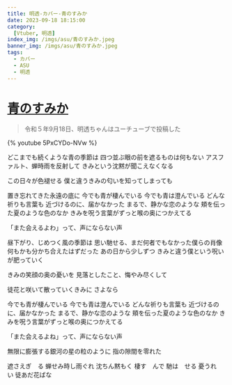```yaml
---
title: 明透-カバー-青のすみか
date: 2023-09-18 18:15:00
category:
  [Vtuber, 明透]
index_img: /imgs/asu/青のすみか.jpeg
banner_img: /imgs/asu/青のすみか.jpeg
tags:
  - カバー
  - ASU
  - 明透
---
```


<script src='/js/diy/resize-ifram.js'></script>

# [青のすみか](https://www.youtube.com/watch?v=zuoVd2QNxJo&t=0s)

> 令和５年9月18日、明透ちゃんはユーチューブで投稿した

{% youtube 5PxCYDo-NVw %}

どこまでも続くような青の季節は
四つ並ぶ眼の前を遮るものは何もない
アスファルト、蝉時雨を反射して
きみという沈黙が聞こえなくなる

この日々が色褪せる
僕と違うきみの匂いを知ってしまっても

置き忘れてきた永遠の底に
今でも青が棲んでいる
今でも青は澄んでいる
どんな祈りも言葉も
近づけるのに、届かなかった
まるで、静かな恋のような
頬を伝った夏のような色のなか
きみを呪う言葉がずっと喉の奥につかえてる

「また会えるよわ」って、声にならない声

昼下がり、じめつく風の季節は
思い馳せる、まだ何者でもなかった僕らの肖像
何もかも分かち合えたはずだった
あの日から少しずつ
きみと違う僕という呪いが肥っていく

きみの笑顔の奥の憂いを
見落としたこと、悔やみ尽くして

徒花と咲いて散っていくきみに
さよなら

今でも青が棲んでいる
今でも青は澄んでいる
どんな祈りも言葉も
近づけるのに、届かなかった
まるで、静かな恋のような
頬を伝った夏のような色のなか
きみを呪う言葉がずっと喉の奥につかえてる

「また会えるよね」って、声にならない声

無限に膨張する銀河の星の粒のように
指の隙間を零れた


遮さえぎ　る
蝉せみ時し雨ぐれ
沈ちん黙もく
棲す　んで
馳は　せる
憂うれ　い
徒あだ花ばな
